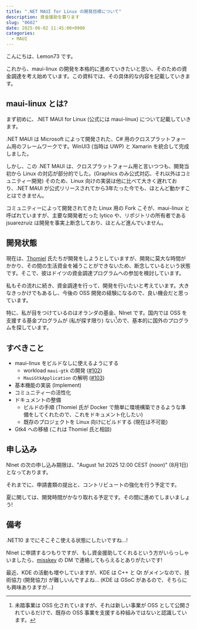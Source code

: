 ```yaml
---
title: ".NET MAUI for Linux の開発目標について"
description: 資金援助を募ります
slug: "0602"
date: 2025-06-02 11:45:00+0900
categories:
  - MAUI
---
```


こんにちは、Lemon73 です。

これから、maui-linux の開発を本格的に進めていきたいと思い、そのための資金調達を考え始めています。この資料では、その具体的な内容を記載していきます。

## maui-linux とは?

まず初めに、.NET MAUI for Linux (公式には maui-linux) について記載していきます。

.NET MAUI は Microsoft によって開発された、C# 用のクロスプラットフォーム用のフレームワークです。WinUI3 (当時は UWP) と Xamarin を統合して完成しました。

しかし、この .NET MAUI は、クロスプラットフォーム用と言いつつも、開発当初から Linux の対応が部分的でした。(Graphics のみ公式対応、それ以外はコミュニティー開発) そのため、Linux 向けの実装は他に比べて大きく遅れており、.NET MAUI が公式リリースされてから3年たった今でも、ほとんど動かすことはできません。

コミュニティーによって開発されてきた Linux 用の Fork こそが、maui-linux と呼ばれていますが、主要な開発者だった lytico や、リポジトリの所有者である jsuarezruiz は開発を事実上断念しており、ほとんど進んでいません。

## 開発状態

現在は、[Thomiel](https://github.com/thomiel) 氏たちが開発をしようとしていますが、開発に莫大な時間がかかり、その間の生活資金を補うことができないため、断念しているという状態です。そこで、彼はドイツの資金調達プログラムへの参加を検討しています。

私もその流れに続き、資金調達を行って、開発を行いたいと考えています。大きなきっかけでもあるし、今後の OSS 開発の経験になるので、良い機会だと思っています。

特に、私が目をつけているのはオランダの基金、Nlnet です。国内では OSS を支援する基金プログラムが (私が探す限り) ない[^mt]ので、基本的に国外のプログラムを探しています。

[^mt]: 未踏事業は OSS 化されていますが、それは新しい事業が OSS として公開されているだけで、既存の OSS 事業を支援する枠組みではないと認識しています。

## すべきこと

- maui-linux をビルドなしに使えるようにする
  - workload `maui-gtk` の開発 ([#102](https://github.com/jsuarezruiz/maui-linux/issues/102))
  - `MauiGtkApplication` の解明 ([#103](https://github.com/jsuarezruiz/maui-linux/issues/103))
- 基本機能の実装 (Implement)
- コミュニティーの活性化
- ドキュメントの整備
  - ビルドの手順 (Thomiel 氏が Docker で簡単に環境構築できるような準備をしてくれたので、これをドキュメント化したい)
  - 既存のプロジェクトを Linux 向けにビルドする (現在は不可能)
- Gtk4 への移植 (これは Thomiel 氏と相談)

## 申し込み

Nlnet の次の申し込み期限は、"August 1st 2025 12:00 CEST (noon)" (8月1日) となっております。

それまでに、申請書類の提出と、コントリビュートの強化を行う予定です。

夏に関しては、開発時間がかなり取れる予定です。その間に進めてしまいましょう!

## 備考

.NET10 までにそこそこ使える状態にしたいですね…!

Nlnet に申請するつもりですが、もし資金援助してくれるという方がいらっしゃいましたら、[misskey](https://misskey.io/@lemon73) の DM で連絡してもらえるとありがたいです!

最近、KDE の活動も増やしていますが、KDE は C++ と Qt がメインなので、技術協力 (開発協力) が難しいんですよね… (KDE は GSoC があるので、そちらにも興味ありますが…)
